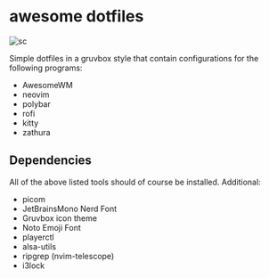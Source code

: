 # awesome dotfiles

![sc](https://github.com/tim-tm/dotfiles/assets/43402731/edb20b18-8b3d-4659-8f43-11af4a25b86b)

Simple dotfiles in a gruvbox style that contain configurations for the following programs:

- AwesomeWM
- neovim
- polybar
- rofi
- kitty
- zathura

## Dependencies

All of the above listed tools should of course be installed.
Additional:

- picom
- JetBrainsMono Nerd Font
- Gruvbox icon theme
- Noto Emoji Font
- playerctl
- alsa-utils
- ripgrep (nvim-telescope)
- i3lock
